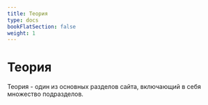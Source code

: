 ```yaml
---
title: Теория
type: docs
bookFlatSection: false
weight: 1
---
```


# Теория

Теория - один из основных разделов сайта, включающий в себя множество подразделов.